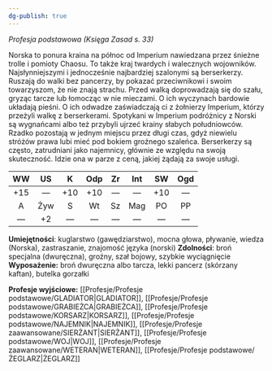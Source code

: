 ```yaml
---
dg-publish: true
---
```

*Profesja podstawowa (Księga Zasad s. 33)*

Norska to ponura kraina na północ od Imperium nawiedzana przez śnieżne trolle i pomioty Chaosu. To także kraj twardych i walecznych wojowników. Najsłynniejszymi i jednocześnie najbardziej szalonymi są berserkerzy. Ruszają do walki bez pancerzy, by pokazać przeciwnikowi i swoim towarzyszom, że nie znają strachu. Przed walką doprowadzają się do szału, gryząc tarcze lub łomocząc w nie mieczami. O ich wyczynach bardowie układają pieśni. O ich odwadze zaświadczają ci z żołnierzy Imperium, którzy przeżyli walkę z berserkerami. Spotykani w Imperium podróżnicy z Norski są wygnańcami albo też przybyli ujrzeć krainy słabych południowców. Rzadko pozostają w jednym miejscu przez długi czas, gdyż niewielu stróżów prawa lubi mieć pod bokiem groźnego szaleńca. Berserkerzy są często, zatrudniani jako najemnicy, głównie ze względu na swoją skuteczność. Idzie ona w parze z ceną, jakiej żądają za swoje usługi.

| WW  | US  |  K  | Odp | Zr  | Int | SW  | Ogd |
|:---:|:---:|:---:|:---:|:---:|:---:|:---:|:---:|
| +15 |  —  | +10 | +10 |  —  |  —  | +10 |  —  |
|  A  | Żyw |  S  | Wt  | Sz  | Mag | PO  | PP  |
|  —  | +2  |  —  |  —  |  —  |  —  |  —  |  —  |

**Umiejętności**: kuglarstwo (gawędziarstwo), mocna głowa, pływanie, wiedza (Norska), zastraszanie, znajomość języka (norski)
**Zdolności**: broń specjalna (dwuręczna), groźny, szał bojowy, szybkie wyciągnięcie
**Wyposażenie:** broń dwuręczna albo tarcza, lekki pancerz (skórzany kaftan), butelka gorzałki

**Profesje wyjściowe:** [[Profesje/Profesje podstawowe/GLADIATOR\|GLADIATOR]], [[Profesje/Profesje podstawowe/GRABIEŻCA\|GRABIEŻCA]], [[Profesje/Profesje podstawowe/KORSARZ\|KORSARZ]], [[Profesje/Profesje podstawowe/NAJEMNIK\|NAJEMNIK]], [[Profesje/Profesje zaawansowane/SIERŻANT\|SIERŻANT]], [[Profesje/Profesje podstawowe/WOJ\|WOJ]], [[Profesje/Profesje zaawansowane/WETERAN\|WETERAN]], [[Profesje/Profesje podstawowe/ŻEGLARZ\|ŻEGLARZ]]